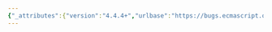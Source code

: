 ```yaml
---
{"_attributes":{"version":"4.4.4+","urlbase":"https://bugs.ecmascript.org/","maintainer":"dherman@mozilla.com"},"bug":{"bug_id":1635,"creation_ts":"2013-07-30 16:49:00 -0700","short_desc":"8.3.7.1 + 8.3.7.2: \"property descriptors Desc\"","delta_ts":"2013-08-23 08:22:18 -0700","product":"Draft for 6th Edition","component":"editorial issue","version":"Rev 16: July 15, 2013 Draft","rep_platform":"All","op_sys":"All","bug_status":"RESOLVED","resolution":"FIXED","priority":"Normal","bug_severity":"minor","everconfirmed":true,"reporter":{"uid":"jmdyck","name":"Michael Dyck"},"assigned_to":{"uid":"allen","name":"Allen Wirfs-Brock"},"long_desc":[{"commentid":4609,"comment_count":0,"who":{"uid":"jmdyck","name":"Michael Dyck"},"bug_when":"2013-07-30 16:49:57 -0700","thetext":"8.3.7.{1,2} / para 1\n    ... and property descriptors Desc ...\n\nDelete the \"s\" at the end of \"descriptors\"."},{"commentid":4812,"comment_count":1,"who":{"uid":"allen","name":"Allen Wirfs-Brock"},"bug_when":"2013-08-07 16:28:02 -0700","thetext":"the plural form in correct for 8.3.7.2\n\nfixed in rev17 editor's draft"},{"commentid":5055,"comment_count":2,"who":{"uid":"allen","name":"Allen Wirfs-Brock"},"bug_when":"2013-08-23 08:22:18 -0700","thetext":"fixed in rev17, August 23, 2013 draft"}]}}
---
```

